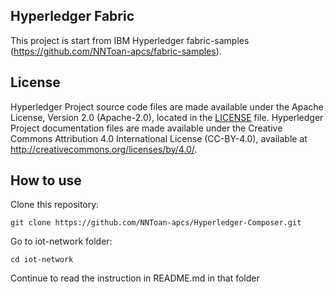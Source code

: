 ## Hyperledger Fabric

This project is start from IBM Hyperledger fabric-samples (https://github.com/NNToan-apcs/fabric-samples).

## License <a name="license"></a>

Hyperledger Project source code files are made available under the Apache License, Version 2.0 (Apache-2.0), located in the [LICENSE](LICENSE) file. Hyperledger Project documentation files are made available under the Creative Commons Attribution 4.0 International License (CC-BY-4.0), available at http://creativecommons.org/licenses/by/4.0/.

## How to use

Clone this repository:
```
git clone https://github.com/NNToan-apcs/Hyperledger-Composer.git
```
Go to iot-network folder:
```
cd iot-network
```
Continue to read the instruction in README.md in that folder